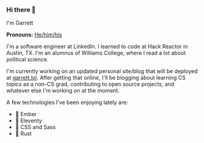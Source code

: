 ### Hi there 👋 

I'm Garrett

**Pronouns:** [He/him/his](http://pronoun.is/he)

I'm a software engineer at LinkedIn. I learned to code at Hack Reactor in Austin, TX. I'm an alumnus of Williams College, where I read a lot about political science.

I'm currently working on an updated personal site/blog that will be deployed at [garrett.lol](https://garrett.lol). After getting that online, I'll be blogging about learning CS topics as a non-CS grad, contributing to open source projects, and whatever else I'm working on at the moment.

A few technologies I've been enjoying lately are:

* 🐹  Ember
* 🎈  Eleventy
* 💅  CSS and Sass
* 🦀  Rust

<!--
**garrettwelson/garrettwelson** is a ✨ _special_ ✨ repository because its `README.md` (this file) appears on your GitHub profile.

Here are some ideas to get you started:

- 🔭 I’m currently working on ...
- 🌱 I’m currently learning ...
- 👯 I’m looking to collaborate on ...
- 🤔 I’m looking for help with ...
- 💬 Ask me about ...
- 📫 How to reach me: ...
- 😄 Pronouns: ...
- ⚡ Fun fact: ...
-->

